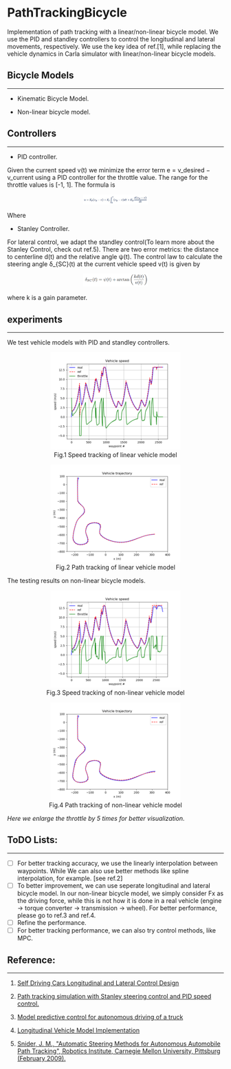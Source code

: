 # PathTrackingBicycle
Implementation of path tracking with a linear/non-linear bicycle model. We use the PID and standley controllers to control the longitudinal and lateral movements, respectively. We use the key idea of ref.[1], while replacing the vehicle dynamics in Carla simulator with linear/non-linear bicycle models. 

## Bicycle Models
-------

- Kinematic Bicycle Model. 


- Non-linear bicycle model.

## Controllers
-------

- PID controller.

Given the current speed v(t) we minimize the error term e = v_desired − v_current using a PID controller for the throttle value. The range for the throttle values is [-1, 1]. The formula is

<p align="center">
     <img src="docs/pid.png" alt="output_example" width="30%" height="20%">
     <br>
</p>

Where 


- Stanley Controller.

For lateral control, we adapt the standley control(To learn more about the Stanley Control, check out ref.5). There are two error metrics: the distance to centerline d(t) and the relative angle ψ(t). The control law to calculate the
steering angle δ_{SC}(t) at the current vehicle speed v(t) is given by 
<p align="center">
     <img src="docs/sc.png" alt="output_example" width="30%" height="20%">
     <br>
</p>

where k is a gain parameter.


## experiments
-------

We test vehicle models with PID and standley controllers. 

<p align="center">
     <img src="results/speed_linear.png" alt="output_example" width="60%" height="60%">
     <br>Fig.1 Speed tracking of linear vehicle model
</p>

<p align="center">
     <img src="results/trajectory_linear.png" alt="output_example" width="60%" height="60%">
     <br>Fig.2 Path tracking of linear vehicle model
</p>

The testing results on non-linear bicycle models.
<p align="center">
     <img src="results/speed_non_linear.png" alt="output_example" width="60%" height="60%">
     <br>Fig.3 Speed tracking of non-linear vehicle model
</p>

<p align="center">
     <img src="results/trajectory_non_linear.png" alt="output_example" width="60%" height="60%">
     <br>Fig.4 Path tracking of non-linear vehicle model
</p>


*Here we enlarge the throttle by 5 times for better visualization.*


## ToDO Lists:
-------

- [ ] For better tracking accuracy, we use the linearly interpolation between waypoints. While We can also use better methods like spline interpolation, for example. [see ref.2]
- [ ] To better improvement, we can use seperate longitudinal and lateral bicycle model. In our non-linear bicycle model, we simply consider Fx as the driving force, while this is not how it is done in a real vehicle (engine -> torque converter -> transmission -> wheel). For better performance, please go to ref.3 and ref.4. 
- [ ] Refine the performance.
- [ ] For better tracking performance, we can also try control methods, like MPC.

## Reference:
-------

1. [Self Driving Cars Longitudinal and Lateral Control Design](https://github.com/enginBozkurt/SelfDrivingCarsControlDesign)

2. [Path tracking simulation with Stanley steering control and PID speed control.](https://github.com/AtsushiSakai/PythonRobotics/blob/master/PathTracking/stanley_controller/stanley_controller.py)

3. [Model predictive control for autonomous driving of a truck](http://www.diva-portal.org/smash/record.jsf?pid=diva2%3A930995&dswid=9938)

4. [Longitudinal Vehicle Model Implementation](https://github.com/daniel-s-ingram/self_driving_cars_specialization/blob/master/1_introduction_to_self_driving_cars/Longitudinal_Vehicle_Model.ipynb)

5. [Snider, J. M., "Automatic Steering Methods for Autonomous Automobile Path Tracking", Robotics Institute, Carnegie Mellon University, Pittsburg (February 2009).]( https://www.ri.cmu.edu/pub_files/2009/2/Automatic_Steering_Methods_for_Autonomous_Automobile_Path_Tracking.pdf)
